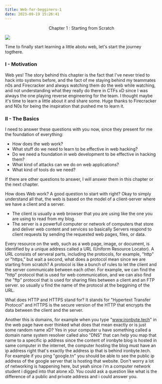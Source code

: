 ```yaml
---
title: Web-for-begginers-1
date: 2023-09-19 15:26:41
---
```


<center>
    Chapter 1 : Starting from Scratch
</center>


![](https://media.tenor.com/0bXnlQfC5PUAAAAC/goblin-slayer-power.gif)

Time to finally start learning a little abotu web, let's start the journey togthere. 

### I - Motivation
Web yes! The story behind this chapter is the fact that I've never tried to hack into systems before, and the fact of me staying behind my teammates n0s and Firecracker and always watching them do the web while watching, and not understanding what they really do there in CTFs xD since I was always the one playing reverse engineering for the team. I thought maybe it's time to learn a little about it and share some. Huge thanks to Firecracker and N0s for being the inspiration that pushed me to learn it.

### II - The Basics
I need to answer these questions with you now, since they present for me the foundation of everything:

 * How does the web work?
 * What stuff do we need to learn to be effective in web hacking?
 * Do we need a foundation in web development to be effective in hacking them?
 * What kind of attacks can we do on web applications?
 * What kind of tools do we need?

If there are other questions to answer, I will answer them in this chapter or the next chapter.

How does Web work? A good question to start with right? Okay to simply understand all that, the web is based on the model of a client-server where we have a client and a server. 

 * The client is usually a web browser that you are using like the one you are using to read from my blog. 
 * The server is a powerfull computer or network of computers that store and deliver web content and services so basically Servers respond to client requests by sending the requested web pages, files, or data. 

Every resource on the web, such as a web page, image, or document, is identified by a unique address called a URL (Uniform Resource Locator). A URL consists of serveral parts, including the protocols, for example, "http" or "https," but wait a second, what does a protocol mean since we are starting from scratch? A protocol is like a bunch of rules to let the client and the server communicate between each other. For example, we can find the "http" protocol that is used for web communication, and we can also find the "ftp" protocol that is used for sharing files between a client and an FTP server. so usually u find the name of the protocol at the beggining of the URL.

What does HTTP and HTTPS stand for? It stands for "Hypertext Transfer Protocol" and HTTPS is the secure version of the HTTP that encrypts the data between the client and the server.

Another this is domains, for example when you type "www.ironbyte.tech" in the web page have ever thinked what does that mean exactly or is just some random name xD? Yes in your computer u have something called a domain name system resolver called also "DNS" that can help you map that name to a specific ip address since the content of ironbyte blog is hosted in same computer in the internet, the computer hosting the blog must have an ip address right that's exactly the address ip that is behind ironbyte.tech. For example if you ping "google.tn" you should be able to see the public ip address of the google server that is hosting that website. Don't worry a lot of networking is happening here, but yeah since i'm a computer network student i digged into that alone xD. You could ask a question like what is the difference of a public and private address and i could answer you. 








